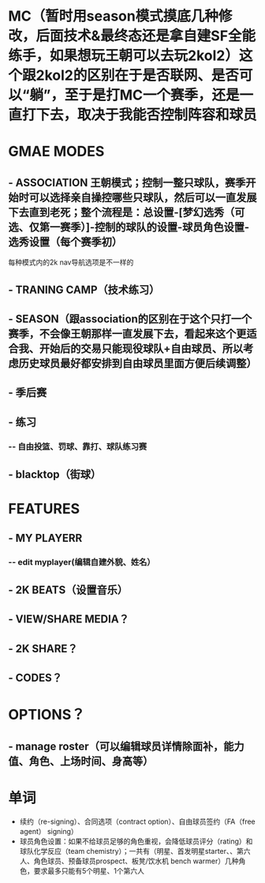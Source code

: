 # MC（暂时用season模式摸底几种修改，后面技术&最终态还是拿自建SF全能练手，如果想玩王朝可以去玩2kol2）这个跟2kol2的区别在于是否联网、是否可以“躺”，至于是打MC一个赛季，还是一直打下去，取决于我能否控制阵容和球员
# GMAE MODES
## - ASSOCIATION 王朝模式；控制一整只球队，赛季开始时可以选择亲自操控哪些只球队，然后可以一直发展下去直到老死；整个流程是：总设置-[梦幻选秀（可选、仅第一赛季）]-控制的球队的设置-球员角色设置-选秀设置（每个赛季初）
每种模式内的2k nav导航选项是不一样的
## - TRANING CAMP（技术练习）
## - SEASON（跟association的区别在于这个只打一个赛季，不会像王朝那样一直发展下去，看起来这个更适合我、开始后的交易只能现役球队+自由球员、所以考虑历史球员最好都安排到自由球员里面方便后续调整）
## - 季后赛
## - 练习
### -- 自由投篮、罚球、靠打、球队练习赛
## - blacktop（街球）
# FEATURES
## - MY PLAYERR
### -- edit myplayer(编辑自建外貌、姓名）
## - 2K BEATS（设置音乐）
## - VIEW/SHARE MEDIA？
## - 2K SHARE？
## - CODES？
# OPTIONS？
## - manage roster（可以编辑球员详情除面补，能力值、角色、上场时间、身高等）


# 单词
- 续约（re-signing）、合同选项（contract option）、自由球员签约（FA（free agent） signing）
- 球员角色设置：如果不给球员足够的角色重视，会降低球员评分（rating）和球队化学反应（team chemistry）；一共有（明星、首发明星starter、、第六人、角色球员、预备球员prospect、板凳/饮水机 bench warmer）几种角色，要求最多只能有5个明星、1个第六人